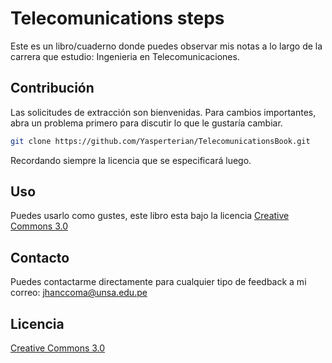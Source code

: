 # Telecomunications steps

Este es un libro/cuaderno donde puedes observar mis notas a lo largo de la carrera que estudio: Ingenieria en Telecomunicaciones.

## Contribución
Las solicitudes de extracción son bienvenidas. Para cambios importantes, abra un problema primero para discutir lo que le gustaría cambiar.
```bash
git clone https://github.com/Yasperterian/TelecomunicationsBook.git
```
Recordando siempre la licencia que se especificará luego.
## Uso
Puedes usarlo como gustes, este libro esta bajo la licencia [Creative Commons 3.0](https://creativecommons.org/licenses/by/3.0/)
## Contacto
Puedes contactarme directamente para cualquier tipo de feedback a mi correo: jhanccoma@unsa.edu.pe

## Licencia
[Creative Commons 3.0](https://creativecommons.org/licenses/by/3.0/)
